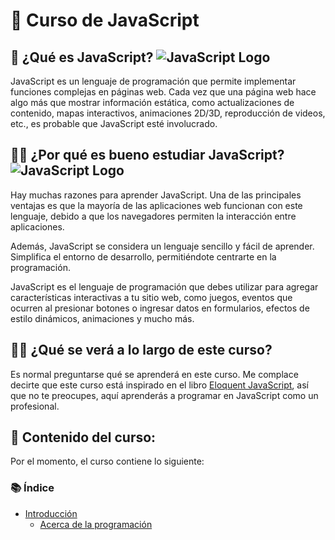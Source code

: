 # 📖 Curso de JavaScript

## 🤔 ¿Qué es JavaScript? ![JavaScript Logo](https://img.shields.io/badge/JavaScript-F7DF1E?style=flat&logo=javascript&logoColor=white)

JavaScript es un lenguaje de programación que permite implementar funciones complejas en páginas web. Cada vez que una página web hace algo más que mostrar información estática, como actualizaciones de contenido, mapas interactivos, animaciones 2D/3D, reproducción de videos, etc., es probable que JavaScript esté involucrado.

## 🤷‍♂️ ¿Por qué es bueno estudiar JavaScript? ![JavaScript Logo](https://img.shields.io/badge/JavaScript-F7DF1E?style=flat&logo=javascript&logoColor=white)

Hay muchas razones para aprender JavaScript. Una de las principales ventajas es que la mayoría de las aplicaciones web funcionan con este lenguaje, debido a que los navegadores permiten la interacción entre aplicaciones.

Además, JavaScript se considera un lenguaje sencillo y fácil de aprender. Simplifica el entorno de desarrollo, permitiéndote centrarte en la programación.

JavaScript es el lenguaje de programación que debes utilizar para agregar características interactivas a tu sitio web, como juegos, eventos que ocurren al presionar botones o ingresar datos en formularios, efectos de estilo dinámicos, animaciones y mucho más.

## 🧑‍💻 ¿Qué se verá a lo largo de este curso?

Es normal preguntarse qué se aprenderá en este curso. Me complace decirte que este curso está inspirado en el libro [Eloquent JavaScript](https://eloquentjs-es.thedojo.mx/Eloquent_JavaScript.pdf), así que no te preocupes, aquí aprenderás a programar en JavaScript como un profesional.

## 📁 Contenido del curso:

Por el momento, el curso contiene lo siguiente:

### 📚 Índice

- [Introducción](https://github.com/NGabrielHrz/Curso-JavaScript/tree/main/0-%20Introducción)
  - [Acerca de la programación](https://github.com/NGabrielHrz/Curso-JavaScript/tree/main/0-%20Introducción/Acerca%20de%20la%20programación)
